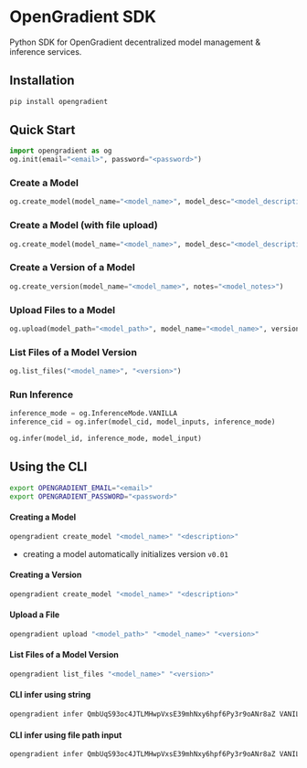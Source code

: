 # OpenGradient SDK

Python SDK for OpenGradient decentralized model management & inference services.

## Installation
```python
pip install opengradient
```

## Quick Start
```python
import opengradient as og
og.init(email="<email>", password="<password>")
```

### Create a Model
```python
og.create_model(model_name="<model_name>", model_desc="<model_description>")
```

### Create a Model (with file upload)
```python
og.create_model(model_name="<model_name>", model_desc="<model_description>", model_path="<model_path>")
```

### Create a Version of a Model
```python
og.create_version(model_name="<model_name>", notes="<model_notes>")
```

### Upload Files to a Model
```python
og.upload(model_path="<model_path>", model_name="<model_name>", version="<version>")
```

### List Files of a Model Version
```python
og.list_files("<model_name>", "<version>")
```

### Run Inference
```python
inference_mode = og.InferenceMode.VANILLA
inference_cid = og.infer(model_cid, model_inputs, inference_mode)
```

```python
og.infer(model_id, inference_mode, model_input)
```

## Using the CLI

```bash
export OPENGRADIENT_EMAIL="<email>"
export OPENGRADIENT_PASSWORD="<password>"
```

#### Creating a Model
```bash
opengradient create_model "<model_name>" "<description>" 
```
- creating a model automatically initializes version `v0.01`

#### Creating a Version
```bash
opengradient create_model "<model_name>" "<description>" 
```

#### Upload a File
```bash
opengradient upload "<model_path>" "<model_name>" "<version>" 
```

#### List Files of a Model Version
```bash
opengradient list_files "<model_name>" "<version>"
```

####  CLI infer using string 
```bash
opengradient infer QmbUqS93oc4JTLMHwpVxsE39mhNxy6hpf6Py3r9oANr8aZ VANILLA '{"num_input1":[1.0, 2.0, 3.0], "num_input2":10, "str_input1":["hello", "ONNX"], "str_input2":" world"}'
```

#### CLI infer using file path input
```bash
opengradient infer QmbUqS93oc4JTLMHwpVxsE39mhNxy6hpf6Py3r9oANr8aZ VANILLA --input_file input.json
```
